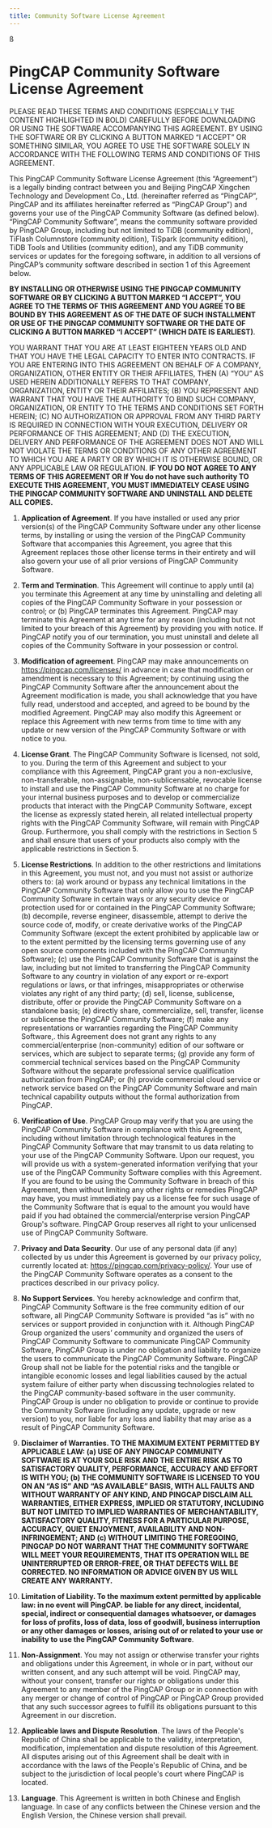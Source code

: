 ```yaml
---
title: Community Software License Agreement
---
```

ß
# PingCAP Community Software License Agreement

PLEASE READ THESE TERMS AND CONDITIONS (ESPECIALLY THE CONTENT HIGHLIGHTED IN BOLD) CAREFULLY BEFORE DOWNLOADING OR USING THE SOFTWARE ACCOMPANYING THIS AGREEMENT. BY USING THE SOFTWARE OR BY CLICKING A BUTTON MARKED “I ACCEPT” OR SOMETHING SIMILAR, YOU AGREE TO USE THE SOFTWARE SOLELY IN ACCORDANCE WITH THE FOLLOWING TERMS AND CONDITIONS OF THIS AGREEMENT.

This PingCAP Community Software License Agreement (this “Agreement”) is a legally binding contract between you and Beijing PingCAP Xingchen Technology and Development Co., Ltd. (hereinafter referred as “PingCAP”, PingCAP and its affiliates hereinafter referred as “PingCAP Group”) and governs your use of the PingCAP Community Software (as defined below). “PingCAP Community Software”, means the community software provided by PingCAP Group, including but not limited to TiDB (community edition), TiFlash Columnstore (community edition), TiSpark (community edition), TiDB Tools and Utilities (community edition), and any TiDB community services or updates for the foregoing software, in addition to all versions of PingCAP’s community software described in section 1 of this Agreement below.

**BY INSTALLING OR OTHERWISE USING THE PINGCAP COMMUNITY SOFTWARE OR BY CLICKING A BUTTON MARKED “I ACCEPT”, YOU AGREE TO THE TERMS OF THIS AGREEMENT AND YOU AGREE TO BE BOUND BY THIS AGREEMENT AS OF THE DATE OF SUCH INSTALLMENT OR USE OF THE PINGCAP COMMUNITY SOFTWARE OR THE DATE OF CLICKING A BUTTON MARKED “I ACCEPT” (WHICH DATE IS EARLIEST)**.

YOU WARRANT THAT YOU ARE AT LEAST EIGHTEEN YEARS OLD AND THAT YOU HAVE THE LEGAL CAPACITY TO ENTER INTO CONTRACTS. IF YOU ARE ENTERING INTO THIS AGREEMENT ON BEHALF OF A COMPANY, ORGANIZATION, OTHER ENTITY OR THEIR AFFILIATES, THEN (A) “YOU” AS USED HEREIN ADDITIONALLY REFERS TO THAT COMPANY, ORGANIZATION, ENTITY OR THEIR AFFILIATES; (B) YOU REPRESENT AND WARRANT THAT YOU HAVE THE AUTHORITY TO BIND SUCH COMPANY, ORGANIZATION, OR ENTITY TO THE TERMS AND CONDITIONS SET FORTH HEREIN; (C) NO AUTHORIZATION OR APPROVAL FROM ANY THIRD PARTY IS REQUIRED IN CONNECTION WITH YOUR EXECUTION, DELIVERY OR PERFORMANCE OF THIS AGREEMENT; AND (D) THE EXECUTION, DELIVERY AND PERFORMANCE OF THE AGREEMENT DOES NOT AND WILL NOT VIOLATE THE TERMS OR CONDITIONS OF ANY OTHER AGREEMENT TO WHICH YOU ARE A PARTY OR BY WHICH IT IS OTHERWISE BOUND, OR ANY APPLICABLE LAW OR REGULATION. **IF YOU DO NOT AGREE TO ANY TERMS OF THIS AGREEMENT OR If You do not have such authority TO EXECUTE THIS AGREEMENT, YOU MUST IMMEDIATELY CEASE USING THE PINGCAP COMMUNITY SOFTWARE AND UNINSTALL AND DELETE ALL COPIES.**



1. **Application of Agreement**. If you have installed or used any prior version(s) of the PingCAP Community Software under any other license terms, by installing or using the version of the PingCAP Community Software that accompanies this Agreement, you agree that this Agreement replaces those other license terms in their entirety and will also govern your use of all prior versions of PingCAP Community Software.

2. **Term and Termination**. This Agreement will continue to apply until (a) you terminate this Agreement at any time by uninstalling and deleting all copies of the PingCAP Community Software in your possession or control; or (b) PingCAP terminates this Agreement. PingCAP may terminate this Agreement at any time for any reason (including but not limited to your breach of this Agreement) by providing you with notice. If PingCAP notify you of our termination, you must uninstall and delete all copies of the Community Software in your possession or control.

3. **Modification of agreement**. PingCAP may make announcements on https://pingcap.com/licenses/ in advance in case that modification or amendment is necessary to this Agreement; by continuing using the PingCAP Community Software after the announcement about the Agreement modification is made, you shall acknowledge that you have fully read, understood and accepted, and agreed to be bound by the modified Agreement. PingCAP may also modify this Agreement or replace this Agreement with new terms from time to time with any update or new version of the PingCAP Community Software or with notice to you.

4. **License Grant**. The PingCAP Community Software is licensed, not sold, to you.  During the term of this Agreement and subject to your compliance with this Agreement, PingCAP grant you a non-exclusive, non-transferable, non-assignable, non-sublicensable, revocable license to install and use the PingCAP Community Software at no charge for your internal business purposes and to develop or commercialize products that interact with the PingCAP Community Software, except the license as expressly stated herein, all related intellectual property rights with the PingCAP Community Software, will remain with PingCAP Group. Furthermore, you shall comply with the restrictions in Section 5 and shall ensure that users of your products also comply with the applicable restrictions in Section 5.

5. **License Restrictions**. In addition to the other restrictions and limitations in this Agreement, you must not, and you must not assist or authorize others to: (a) work around or bypass any technical limitations in the PingCAP Community Software that only allow you to use the PingCAP Community Software in certain ways or any security device or protection used for or contained in the PingCAP Community Software; (b) decompile, reverse engineer, disassemble, attempt to derive the source code of, modify, or create derivative works of the PingCAP Community Software (except the extent prohibited by applicable law or to the extent permitted by the licensing terms governing use of any open source components included with the PingCAP Community Software); (c) use the PingCAP Community Software that is against the law, including but not limited to transferring the PingCAP Community Software to any country in violation of any export or re-export regulations or laws, or that infringes, misappropriates or otherwise violates any right of any third party; (d) sell, license, sublicense, distribute, offer or provide the PingCAP Community Software on a standalone basis; (e) directly share, commercialize, sell, transfer, license or sublicense the PingCAP Community Software; (f) make any representations or warranties regarding the PingCAP Community Software,. this Agreement does not grant any rights to any commercial/enterprise (non-community) edition of our software or services, which are subject to separate terms; (g) provide any form of commercial technical services based on the PingCAP Community Software without the separate professional service qualification authorization from PingCAP; or (h) provide commercial cloud service or network service based on the PingCAP Community Software and main technical capability outputs without the formal authorization from PingCAP.

6. **Verification of Use**. PingCAP Group may verify that you are using the PingCAP Community Software in compliance with this Agreement, including without limitation through technological features in the PingCAP Community Software that may transmit to us data relating to your use of the PingCAP Community Software. Upon our request, you will provide us with a system-generated information verifying that your use of the PingCAP Community Software complies with this Agreement. If you are found to be using the Community Software in breach of this Agreement, then without limiting any other rights or remedies PingCAP may have, you must immediately pay us a license fee for such usage of the Community Software that is equal to the amount you would have paid if you had obtained the commercial/enterprise version PingCAP Group's software. PingCAP Group reserves all right to your unlicensed use of PingCAP Community Software.

7. **Privacy and Data Security**. Our use of any personal data (if any) collected by us under this Agreement is governed by our privacy policy, currently located at: https://pingcap.com/privacy-policy/. Your use of the PingCAP Community Software operates as a consent to the practices described in our privacy policy.

8. **No Support Services**. You hereby acknowledge and confirm that, PingCAP Community Software is the free community edition of our software, all PingCAP Community Software is provided “as is” with no services or support provided in conjunction with it.  Although PingCAP Group organized the users’ community and organized the users of PingCAP Community Software to communicate PingCAP Community Software, PingCAP Group is under no obligation and liability to organize the users to communicate the PingCAP Community Software. PingCAP Group shall not be liable for the potential risks and the tangible or intangible economic losses and legal liabilities caused by the actual system failure of either party when discussing technologies related to the PingCAP community-based software in the user community. PingCAP Group is under no obligation to provide or continue to provide the Community Software (including any update, upgrade or new version) to you, nor liable for any loss and liability that may arise as a result of PingCAP Community Software.


9. **Disclaimer of Warranties. TO THE MAXIMUM EXTENT PERMITTED BY APPLICABLE LAW: (a) USE OF ANY PINGCAP COMMUNITY SOFTWARE IS AT YOUR SOLE RISK AND THE ENTIRE RISK AS TO SATISFACTORY QUALITY, PERFORMANCE, ACCURACY AND EFFORT IS WITH YOU; (b) THE COMMUNITY SOFTWARE IS LICENSED TO YOU ON AN “AS IS” AND “AS AVAILABLE” BASIS, WITH ALL FAULTS AND WITHOUT WARRANTY OF ANY KIND, AND PINGCAP DISCLAIM ALL WARRANTIES, EITHER EXPRESS, IMPLIED OR STATUTORY, INCLUDING BUT NOT LIMITED TO IMPLIED WARRANTIES OF MERCHANTABILITY, SATISFACTORY QUALITY, FITNESS FOR A PARTICULAR PURPOSE, ACCURACY, QUIET ENJOYMENT, AVAILABILITY AND NON-INFRINGEMENT; AND (c) WITHOUT LIMITING THE FOREGOING, PINGCAP DO NOT WARRANT THAT THE COMMUNITY SOFTWARE WILL MEET YOUR REQUIREMENTS, THAT ITS OPERATION WILL BE UNINTERRUPTED OR ERROR-FREE, OR THAT DEFECTS WILL BE CORRECTED. NO INFORMATION OR ADVICE GIVEN BY US WILL CREATE ANY WARRANTY.**

10. **Limitation of Liability. To the maximum extent permitted by applicable law: in no event will PingCAP. be liable for any direct, incidental, special, indirect or consequential damages whatsoever, or damages for loss of profits, loss of data, loss of goodwill, business interruption or any other damages or losses, arising out of or related to your use or inability to use the PingCAP Community Software**.

11. **Non-Assignment**. You may not assign or otherwise transfer your rights and obligations under this Agreement, in whole or in part, without our written consent, and any such attempt will be void. PingCAP may, without your consent, transfer our rights or obligations under this Agreement to any member of the PingCAP Group or in connection with any merger or change of control of PingCAP or PingCAP Group provided that any such successor agrees to fulfill its obligations pursuant to this Agreement in our discretion.

12. **Applicable laws and Dispute Resolution**. The laws of the People's Republic of China shall be applicable to the validity, interpretation, modification, implementation and dispute resolution of this Agreement. All disputes arising out of this Agreement shall be dealt with in accordance with the laws of the People's Republic of China, and be subject to the jurisdiction of local people's court where PingCAP is located.

13. **Language**. This Agreement is written in both Chinese and English language. In case of any conflicts between the Chinese version and the English Version, the Chinese version shall prevail.
